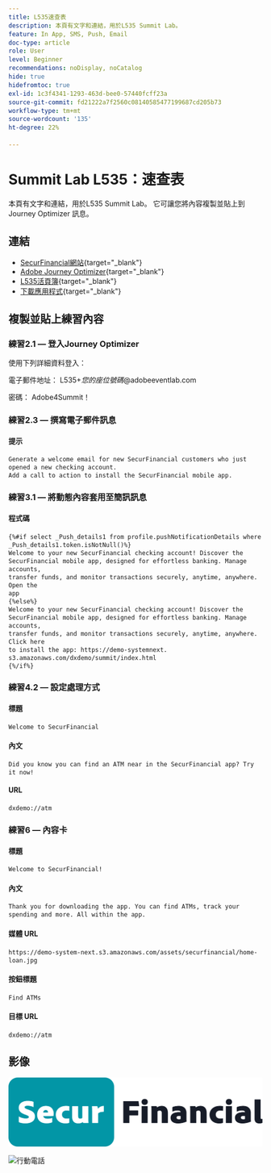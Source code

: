 ```yaml
---
title: L535速查表
description: 本頁有文字和連結，用於L535 Summit Lab。
feature: In App, SMS, Push, Email
doc-type: article
role: User
level: Beginner
recommendations: noDisplay, noCatalog
hide: true
hidefromtoc: true
exl-id: 1c3f4341-1293-463d-bee0-57440fcff23a
source-git-commit: fd21222a7f2560c08140585477199687cd205b73
workflow-type: tm+mt
source-wordcount: '135'
ht-degree: 22%

---
```


# Summit Lab L535：速查表

本頁有文字和連結，用於L535 Summit Lab。 它可讓您將內容複製並貼上到 Journey Optimizer 訊息。

## 連結

* [SecurFinancial網站](https://dsn.adobe.com/web/hausmann-FTTN?token=eyJhbGciOiJIUzI1NiIsInR5cCI6IkpXVCJ9.eyJpZCI6ImFub255bW91cyIsImVtYWlsIjoiYW5vbnltb3VzQGFkb2JlLmNvbSIsIm5hbWUiOiJBbm9ueW1vdXMiLCJpc1N1cGVyVXNlciI6ZmFsc2UsImlzc3VlciI6ImhhdXNtYW5uIiwicHJvamVjdHMiOnsiaGF1c21hbm4tRlRUTiI6InZpZXcifSwiaWF0IjoxNzQwNzU2NTYxLCJleHAiOjE3NDMzNDg1NjF9.ryOTsqDH9B33436RlIo4AHFxx8aGjNEMqv9FAxLZb9U){target="_blank"}
* [Adobe Journey Optimizer](https://experience.adobe.com/#/@techmarketingdemos/sname:ajo-summit-lab/journey-optimizer/journeys){target="_blank"}
* [L535活頁簿](/help/summit-lab-assets/assets/summit_lab_manual_l535-final-v3.pdf){target="_blank"}
* [下載應用程式](https://demo-system-next.s3.amazonaws.com/dxdemo/summit/index.html){target="_blank"}

## 複製並貼上練習內容

### 練習2.1 — 登入Journey Optimizer

使用下列詳細資料登入：

電子郵件地址：    L535+*您的座位號碼*@adobeeventlab.com

密碼：       Adobe4Summit！


### 練習2.3 — 撰寫電子郵件訊息

#### 提示

```
Generate a welcome email for new SecurFinancial customers who just opened a new checking account. 
Add a call to action to install the SecurFinancial mobile app.
```

### 練習3.1 — 將動態內容套用至簡訊訊息

#### 程式碼

```
{%#if select _Push_details1 from profile.pushNotificationDetails where
_Push_details1.token.isNotNull()%}
Welcome to your new SecurFinancial checking account! Discover the
SecurFinancial mobile app, designed for effortless banking. Manage accounts,
transfer funds, and monitor transactions securely, anytime, anywhere. Open the
app
{%else%}
Welcome to your new SecurFinancial checking account! Discover the
SecurFinancial mobile app, designed for effortless banking. Manage accounts,
transfer funds, and monitor transactions securely, anytime, anywhere. Click here
to install the app: https://demo-systemnext.
s3.amazonaws.com/dxdemo/summit/index.html
{%/if%} 
```

### 練習4.2 — 設定處理方式

#### 標題

```
Welcome to SecurFinancial
```

#### 內文

```
Did you know you can find an ATM near in the SecurFinancial app? Try it now!
```

#### URL

```
dxdemo://atm
```

### 練習6 — 內容卡

#### 標題

```
Welcome to SecurFinancial!
```

#### 內文

```
Thank you for downloading the app. You can find ATMs, track your spending and more. All within the app.
```

#### 媒體 URL

```
https://demo-system-next.s3.amazonaws.com/assets/securfinancial/home-loan.jpg
```

#### 按鈕標題

```
Find ATMs
```

#### 目標 URL

```
dxdemo://atm
```

## 影像

![SecureFinancial標誌](/help/summit-lab-assets/assets/SecureFinancial-logo.png)


![行動電話](/help/summit-lab-assets/assets/online-banking-app-01.png)


